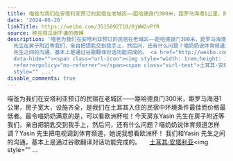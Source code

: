 ```yaml
---
title: 喵爸为我们在安塔利亚预订的民宿在老城区——距哈德良门300米，距罗马海港1公里，房子宽大，设施齐全，是我们在土耳其入住的民宿中环境条件最佳而价格最低者。最...
date: '2024-06-20'
linkTitle: https://weibo.com/3515092710/OjWW2vPfR
source: 种豆得瓜谢不谦的微博
description: '喵爸为我们在安塔利亚预订的民宿在老城区——距哈德良门300米，距罗马海港1公里，房子宽大，设施齐全，是我们在土耳其入住的民宿中环境条件最佳而价格最低者。最令喵奶奶满意的是，可以看欧洲杯啦！今天房东Yasin
  先生在房子附近等我们，亲自把钥匙交到我手上，然后问，还有什么问题？喵奶奶说体育频道怎样调？Yasin 先生把电视调到体育频道，她说我想看欧洲杯！ 我们和Yasin
  先生之间的沟通，基本上是通过谷歌翻译对话功能完成的。 <a href="http://weibo.com/p/1001018009000000000000019"
  data-hide=""><span class="url-icon"><img style="width: 1rem;height: 1rem" src="https://h5.sinaimg.cn/upload/2015/09/25/3/timeline_card_small_location_default.png"
  referrerpolicy="no-referrer"></span><span class="surl-text">土耳其·安塔利亚</span></a><img
  style="" ...'
disable_comments: true
---
```

喵爸为我们在安塔利亚预订的民宿在老城区——距哈德良门300米，距罗马海港1公里，房子宽大，设施齐全，是我们在土耳其入住的民宿中环境条件最佳而价格最低者。最令喵奶奶满意的是，可以看欧洲杯啦！今天房东Yasin 先生在房子附近等我们，亲自把钥匙交到我手上，然后问，还有什么问题？喵奶奶说体育频道怎样调？Yasin 先生把电视调到体育频道，她说我想看欧洲杯！ 我们和Yasin 先生之间的沟通，基本上是通过谷歌翻译对话功能完成的。 <a href="http://weibo.com/p/1001018009000000000000019" data-hide=""><span class="url-icon"><img style="width: 1rem;height: 1rem" src="https://h5.sinaimg.cn/upload/2015/09/25/3/timeline_card_small_location_default.png" referrerpolicy="no-referrer"></span><span class="surl-text">土耳其·安塔利亚</span></a><img style="" ...
